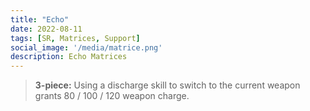 ```yaml
---
title: "Echo"
date: 2022-08-11
tags: [SR, Matrices, Support]
social_image: '/media/matrice.png'
description: Echo Matrices
---
```


> **3-piece:** Using a discharge skill to switch to the current weapon grants 80 / 100 / 120 weapon charge.
